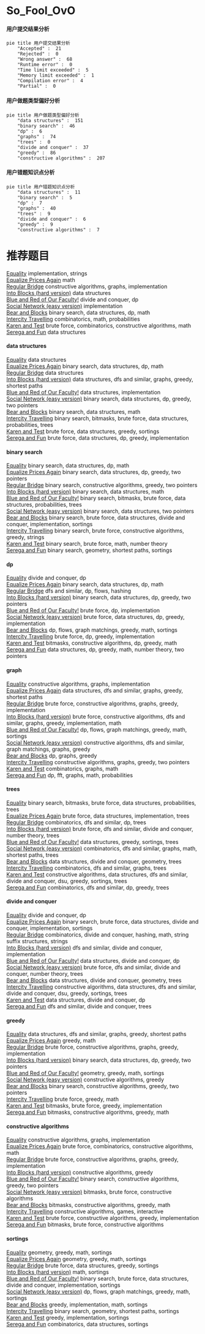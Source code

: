 # So_Fool_OvO
<!-- tabs:start -->
#### **用户提交结果分析**

```mermaid
pie title 用户提交结果分析
    "Accepted" :  21
    "Rejected" :  0
    "Wrong answer" :  68
    "Runtime error" :  0
    "Time limit exceeded" :  5
    "Memory limit exceeded" :  1
    "Compilation error" :  4
    "Partial" :  0
```
#### **用户做题类型偏好分析**

```mermaid
pie title 用户做题类型偏好分析
    "data structures" :  151
    "binary search" :  46
    "dp" :  6
    "graphs" :  74
    "trees" :  0
    "divide and conquer" :  37
    "greedy" :  86
    "constructive algorithms" :  207
```
#### **用户错题知识点分析**

```mermaid
pie title 用户错题知识点分析
    "data structures" :  11
    "binary search" :  5
    "dp" :  7
    "graphs" :  40
    "trees" :  9
    "divide and conquer" :  6
    "greedy" :  9
    "constructive algorithms" :  7
```
<!-- tabs:end -->
# 推荐题目
[Equality](http://codeforces.com/problemset/problem/1038/A)		implementation,
                        strings		  
[Equalize Prices Again](https://codeforces.com/contest/1432/problem/C)		math		  
[Regular Bridge](http://codeforces.com/problemset/problem/550/D)		constructive algorithms,
                        graphs,
                        implementation		  
[Into Blocks (hard version)](http://codeforces.com/problemset/problem/1209/G2)		data structures		  
[Blue and Red of Our Faculty!](http://codeforces.com/problemset/problem/1425/B)		divide and conquer,
                        dp		  
[Social Network (easy version)](http://codeforces.com/problemset/problem/1234/B1)		implementation		  
[Bear and Blocks](http://codeforces.com/problemset/problem/573/B)		binary search,
                        data structures,
                        dp,
                        math		  
[Intercity Travelling](http://codeforces.com/problemset/problem/1009/E)		combinatorics,
                        math,
                        probabilities		  
[Karen and Test](https://codeforces.com/contest/816/problem/D)		brute force,
                        combinatorics,
                        constructive algorithms,
                        math		  
[Serega and Fun](http://codeforces.com/problemset/problem/455/D)		data structures		  
<!-- tabs:start -->
#### **data structures**
[Equality](http://codeforces.com/problemset/problem/1209/G2)		data structures		  
[Equalize Prices Again](http://codeforces.com/problemset/problem/573/B)		binary search,
                        data structures,
                        dp,
                        math		  
[Regular Bridge](http://codeforces.com/problemset/problem/455/D)		data structures		  
[Into Blocks (hard version)](http://codeforces.com/problemset/problem/253/C)		data structures,
                        dfs and similar,
                        graphs,
                        greedy,
                        shortest paths		  
[Blue and Red of Our Faculty!](http://codeforces.com/problemset/problem/1213/B)		data structures,
                        implementation		  
[Social Network (easy version)](http://codeforces.com/problemset/problem/1492/C)		binary search,
                        data structures,
                        dp,
                        greedy,
                        two pointers		  
[Bear and Blocks](http://codeforces.com/problemset/problem/1490/G)		binary search,
                        data structures,
                        math		  
[Intercity Travelling](http://codeforces.com/problemset/problem/1479/D)		binary search,
                        bitmasks,
                        brute force,
                        data structures,
                        probabilities,
                        trees		  
[Karen and Test](http://codeforces.com/problemset/problem/1497/A)		brute force,
                        data structures,
                        greedy,
                        sortings		  
[Serega and Fun](http://codeforces.com/problemset/problem/1491/C)		brute force,
                        data structures,
                        dp,
                        greedy,
                        implementation		  
#### **binary search**
[Equality](http://codeforces.com/problemset/problem/573/B)		binary search,
                        data structures,
                        dp,
                        math		  
[Equalize Prices Again](http://codeforces.com/problemset/problem/1492/C)		binary search,
                        data structures,
                        dp,
                        greedy,
                        two pointers		  
[Regular Bridge](http://codeforces.com/problemset/problem/1463/D)		binary search,
                        constructive algorithms,
                        greedy,
                        two pointers		  
[Into Blocks (hard version)](http://codeforces.com/problemset/problem/1490/G)		binary search,
                        data structures,
                        math		  
[Blue and Red of Our Faculty!](http://codeforces.com/problemset/problem/1479/D)		binary search,
                        bitmasks,
                        brute force,
                        data structures,
                        probabilities,
                        trees		  
[Social Network (easy version)](http://codeforces.com/problemset/problem/1436/E)		binary search,
                        data structures,
                        two pointers		  
[Bear and Blocks](http://codeforces.com/problemset/problem/1461/D)		binary search,
                        brute force,
                        data structures,
                        divide and conquer,
                        implementation,
                        sortings		  
[Intercity Travelling](http://codeforces.com/problemset/problem/1493/C)		binary search,
                        brute force,
                        constructive algorithms,
                        greedy,
                        strings		  
[Karen and Test](http://codeforces.com/problemset/problem/1487/D)		binary search,
                        brute force,
                        math,
                        number theory		  
[Serega and Fun](http://codeforces.com/problemset/problem/1486/B)		binary search,
                        geometry,
                        shortest paths,
                        sortings		  
#### **dp**
[Equality](http://codeforces.com/problemset/problem/1425/B)		divide and conquer,
                        dp		  
[Equalize Prices Again](http://codeforces.com/problemset/problem/573/B)		binary search,
                        data structures,
                        dp,
                        math		  
[Regular Bridge](http://codeforces.com/problemset/problem/1214/D)		dfs and similar,
                        dp,
                        flows,
                        hashing		  
[Into Blocks (hard version)](http://codeforces.com/problemset/problem/1492/C)		binary search,
                        data structures,
                        dp,
                        greedy,
                        two pointers		  
[Blue and Red of Our Faculty!](https://codeforces.com/contest/1457/problem/C)		brute force,
                        dp,
                        implementation		  
[Social Network (easy version)](http://codeforces.com/problemset/problem/1491/C)		brute force,
                        data structures,
                        dp,
                        greedy,
                        implementation		  
[Bear and Blocks](http://codeforces.com/problemset/problem/1437/C)		dp,
                        flows,
                        graph matchings,
                        greedy,
                        math,
                        sortings		  
[Intercity Travelling](http://codeforces.com/problemset/problem/1499/B)		brute force,
                        dp,
                        greedy,
                        implementation		  
[Karen and Test](http://codeforces.com/problemset/problem/1491/D)		bitmasks,
                        constructive algorithms,
                        dp,
                        greedy,
                        math		  
[Serega and Fun](http://codeforces.com/problemset/problem/1497/E1)		data structures,
                        dp,
                        greedy,
                        math,
                        number theory,
                        two pointers		  
#### **graph**
[Equality](http://codeforces.com/problemset/problem/550/D)		constructive algorithms,
                        graphs,
                        implementation		  
[Equalize Prices Again](http://codeforces.com/problemset/problem/253/C)		data structures,
                        dfs and similar,
                        graphs,
                        greedy,
                        shortest paths		  
[Regular Bridge](http://codeforces.com/problemset/problem/1481/D)		brute force,
                        constructive algorithms,
                        graphs,
                        greedy,
                        implementation		  
[Into Blocks (hard version)](http://codeforces.com/problemset/problem/1487/C)		brute force,
                        constructive algorithms,
                        dfs and similar,
                        graphs,
                        greedy,
                        implementation,
                        math		  
[Blue and Red of Our Faculty!](http://codeforces.com/problemset/problem/1437/C)		dp,
                        flows,
                        graph matchings,
                        greedy,
                        math,
                        sortings		  
[Social Network (easy version)](http://codeforces.com/problemset/problem/1470/D)		constructive algorithms,
                        dfs and similar,
                        graph matchings,
                        graphs,
                        greedy		  
[Bear and Blocks](http://codeforces.com/problemset/problem/1476/C)		dp,
                        graphs,
                        greedy		  
[Intercity Travelling](http://codeforces.com/problemset/problem/1304/D)		constructive algorithms,
                        graphs,
                        greedy,
                        two pointers		  
[Karen and Test](http://codeforces.com/problemset/problem/1475/C)		combinatorics,
                        graphs,
                        math		  
[Serega and Fun](http://codeforces.com/problemset/problem/553/E)		dp,
                        fft,
                        graphs,
                        math,
                        probabilities		  
#### **trees**
[Equality](http://codeforces.com/problemset/problem/1479/D)		binary search,
                        bitmasks,
                        brute force,
                        data structures,
                        probabilities,
                        trees		  
[Equalize Prices Again](http://codeforces.com/problemset/problem/1511/C)		brute force,
                        data structures,
                        implementation,
                        trees		  
[Regular Bridge](http://codeforces.com/problemset/problem/1499/F)		combinatorics,
                        dfs and similar,
                        dp,
                        trees		  
[Into Blocks (hard version)](http://codeforces.com/problemset/problem/1491/E)		brute force,
                        dfs and similar,
                        divide and conquer,
                        number theory,
                        trees		  
[Blue and Red of Our Faculty!](http://codeforces.com/problemset/problem/1466/D)		data structures,
                        greedy,
                        sortings,
                        trees		  
[Social Network (easy version)](http://codeforces.com/problemset/problem/1495/D)		combinatorics,
                        dfs and similar,
                        graphs,
                        math,
                        shortest paths,
                        trees		  
[Bear and Blocks](http://codeforces.com/problemset/problem/1303/G)		data structures,
                        divide and conquer,
                        geometry,
                        trees		  
[Intercity Travelling](http://codeforces.com/problemset/problem/1454/E)		combinatorics,
                        dfs and similar,
                        graphs,
                        trees		  
[Karen and Test](http://codeforces.com/problemset/problem/1494/D)		constructive algorithms,
                        data structures,
                        dfs and similar,
                        divide and conquer,
                        dsu,
                        greedy,
                        sortings,
                        trees		  
[Serega and Fun](http://codeforces.com/problemset/problem/1292/C)		combinatorics,
                        dfs and similar,
                        dp,
                        greedy,
                        trees		  
#### **divide and conquer**
[Equality](http://codeforces.com/problemset/problem/1425/B)		divide and conquer,
                        dp		  
[Equalize Prices Again](http://codeforces.com/problemset/problem/1461/D)		binary search,
                        brute force,
                        data structures,
                        divide and conquer,
                        implementation,
                        sortings		  
[Regular Bridge](http://codeforces.com/problemset/problem/1466/G)		combinatorics,
                        divide and conquer,
                        hashing,
                        math,
                        string suffix structures,
                        strings		  
[Into Blocks (hard version)](http://codeforces.com/problemset/problem/1490/D)		dfs and similar,
                        divide and conquer,
                        implementation		  
[Blue and Red of Our Faculty!](https://codeforces.com/contest/1483/problem/C)		data structures,
                        divide and conquer,
                        dp		  
[Social Network (easy version)](http://codeforces.com/problemset/problem/1491/E)		brute force,
                        dfs and similar,
                        divide and conquer,
                        number theory,
                        trees		  
[Bear and Blocks](http://codeforces.com/problemset/problem/1303/G)		data structures,
                        divide and conquer,
                        geometry,
                        trees		  
[Intercity Travelling](http://codeforces.com/problemset/problem/1494/D)		constructive algorithms,
                        data structures,
                        dfs and similar,
                        divide and conquer,
                        dsu,
                        greedy,
                        sortings,
                        trees		  
[Karen and Test](http://codeforces.com/problemset/problem/1482/E)		data structures,
                        divide and conquer,
                        dp		  
[Serega and Fun](http://codeforces.com/problemset/problem/566/C)		dfs and similar,
                        divide and conquer,
                        trees		  
#### **greedy**
[Equality](http://codeforces.com/problemset/problem/253/C)		data structures,
                        dfs and similar,
                        graphs,
                        greedy,
                        shortest paths		  
[Equalize Prices Again](http://codeforces.com/problemset/problem/883/M)		greedy,
                        math		  
[Regular Bridge](http://codeforces.com/problemset/problem/1481/D)		brute force,
                        constructive algorithms,
                        graphs,
                        greedy,
                        implementation		  
[Into Blocks (hard version)](http://codeforces.com/problemset/problem/1492/C)		binary search,
                        data structures,
                        dp,
                        greedy,
                        two pointers		  
[Blue and Red of Our Faculty!](https://codeforces.com/contest/1496/problem/C)		geometry,
                        greedy,
                        math,
                        sortings		  
[Social Network (easy version)](http://codeforces.com/problemset/problem/1493/A)		constructive algorithms,
                        greedy		  
[Bear and Blocks](http://codeforces.com/problemset/problem/1463/D)		binary search,
                        constructive algorithms,
                        greedy,
                        two pointers		  
[Intercity Travelling](http://codeforces.com/problemset/problem/1462/C)		brute force,
                        greedy,
                        math		  
[Karen and Test](http://codeforces.com/problemset/problem/1494/B)		bitmasks,
                        brute force,
                        greedy,
                        implementation		  
[Serega and Fun](http://codeforces.com/problemset/problem/1492/D)		bitmasks,
                        constructive algorithms,
                        greedy,
                        math		  
#### **constructive algorithms**
[Equality](http://codeforces.com/problemset/problem/550/D)		constructive algorithms,
                        graphs,
                        implementation		  
[Equalize Prices Again](https://codeforces.com/contest/816/problem/D)		brute force,
                        combinatorics,
                        constructive algorithms,
                        math		  
[Regular Bridge](http://codeforces.com/problemset/problem/1481/D)		brute force,
                        constructive algorithms,
                        graphs,
                        greedy,
                        implementation		  
[Into Blocks (hard version)](http://codeforces.com/problemset/problem/1493/A)		constructive algorithms,
                        greedy		  
[Blue and Red of Our Faculty!](http://codeforces.com/problemset/problem/1463/D)		binary search,
                        constructive algorithms,
                        greedy,
                        two pointers		  
[Social Network (easy version)](https://codeforces.com/contest/1456/problem/B)		bitmasks,
                        brute force,
                        constructive algorithms		  
[Bear and Blocks](http://codeforces.com/problemset/problem/1492/D)		bitmasks,
                        constructive algorithms,
                        greedy,
                        math		  
[Intercity Travelling](https://codeforces.com/contest/1504/problem/D)		constructive algorithms,
                        games,
                        interactive		  
[Karen and Test](https://codeforces.com/contest/1483/problem/A)		brute force,
                        constructive algorithms,
                        greedy,
                        implementation		  
[Serega and Fun](https://codeforces.com/contest/1457/problem/D)		bitmasks,
                        brute force,
                        constructive algorithms		  
#### **sortings**
[Equality](https://codeforces.com/contest/1496/problem/C)		geometry,
                        greedy,
                        math,
                        sortings		  
[Equalize Prices Again](http://codeforces.com/problemset/problem/1495/A)		geometry,
                        greedy,
                        math,
                        sortings		  
[Regular Bridge](http://codeforces.com/problemset/problem/1497/A)		brute force,
                        data structures,
                        greedy,
                        sortings		  
[Into Blocks (hard version)](http://codeforces.com/problemset/problem/1427/A)		math,
                        sortings		  
[Blue and Red of Our Faculty!](http://codeforces.com/problemset/problem/1461/D)		binary search,
                        brute force,
                        data structures,
                        divide and conquer,
                        implementation,
                        sortings		  
[Social Network (easy version)](http://codeforces.com/problemset/problem/1437/C)		dp,
                        flows,
                        graph matchings,
                        greedy,
                        math,
                        sortings		  
[Bear and Blocks](http://codeforces.com/problemset/problem/1473/A)		greedy,
                        implementation,
                        math,
                        sortings		  
[Intercity Travelling](http://codeforces.com/problemset/problem/1486/B)		binary search,
                        geometry,
                        shortest paths,
                        sortings		  
[Karen and Test](http://codeforces.com/problemset/problem/1480/B)		greedy,
                        implementation,
                        sortings		  
[Serega and Fun](http://codeforces.com/problemset/problem/1420/D)		combinatorics,
                        data structures,
                        sortings		  
<!-- tabs:end -->
